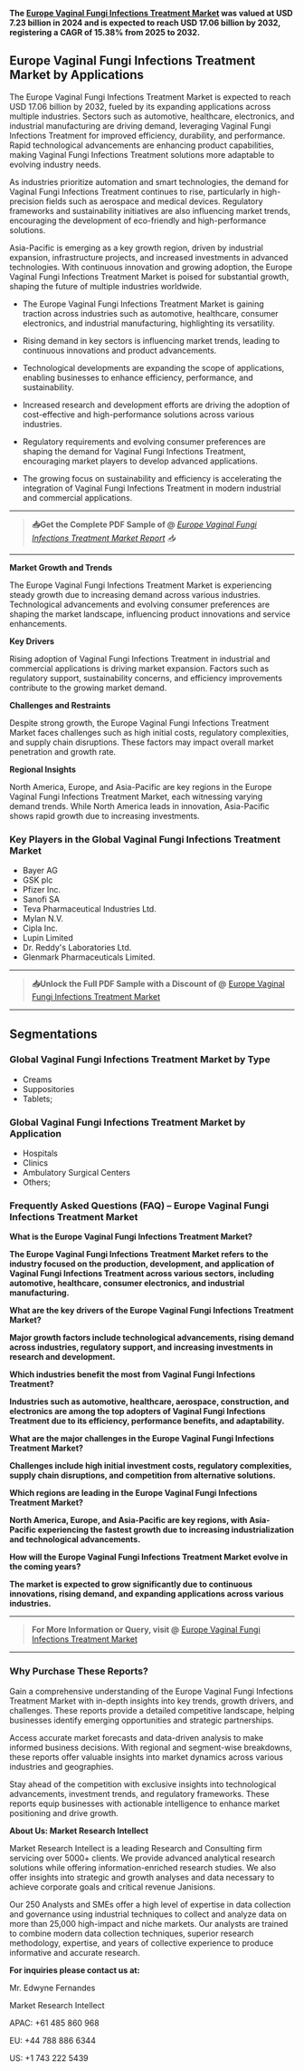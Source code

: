 <p><strong>The <a href="https://www.marketresearchintellect.com/download-sample/?rid=1019343&amp;utm_source=Pulse-April-Europe&amp;utm_medium=852">Europe Vaginal Fungi Infections Treatment Market</a> was valued at USD 7.23 billion in 2024 and is expected to reach USD 17.06 billion by 2032, registering a CAGR of 15.38% from 2025 to 2032.</strong></p><h2>Europe Vaginal Fungi Infections Treatment Market by Applications&nbsp;</h2><p><p>The Europe Vaginal Fungi Infections Treatment Market is expected to reach USD 17.06 billion by 2032, fueled by its expanding applications across multiple industries. Sectors such as automotive, healthcare, electronics, and industrial manufacturing are driving demand, leveraging Vaginal Fungi Infections Treatment for improved efficiency, durability, and performance. Rapid technological advancements are enhancing product capabilities, making Vaginal Fungi Infections Treatment solutions more adaptable to evolving industry needs.</p><p>As industries prioritize automation and smart technologies, the demand for Vaginal Fungi Infections Treatment continues to rise, particularly in high-precision fields such as aerospace and medical devices. Regulatory frameworks and sustainability initiatives are also influencing market trends, encouraging the development of eco-friendly and high-performance solutions.</p><p>Asia-Pacific is emerging as a key growth region, driven by industrial expansion, infrastructure projects, and increased investments in advanced technologies. With continuous innovation and growing adoption, the Europe Vaginal Fungi Infections Treatment Market is poised for substantial growth, shaping the future of multiple industries worldwide.</p></p><ul><li><p>The Europe Vaginal Fungi Infections Treatment Market is gaining traction across industries such as automotive, healthcare, consumer electronics, and industrial manufacturing, highlighting its versatility.</p></li><li><p>Rising demand in key sectors is influencing market trends, leading to continuous innovations and product advancements.</p></li><li><p>Technological developments are expanding the scope of applications, enabling businesses to enhance efficiency, performance, and sustainability.</p></li><li><p>Increased research and development efforts are driving the adoption of cost-effective and high-performance solutions across various industries.</p></li><li><p>Regulatory requirements and evolving consumer preferences are shaping the demand for Vaginal Fungi Infections Treatment, encouraging market players to develop advanced applications.</p></li><li><p>The growing focus on sustainability and efficiency is accelerating the integration of Vaginal Fungi Infections Treatment in modern industrial and commercial applications.</p></li></ul><hr /><blockquote><p><strong><span class="font-[700]">📥Get the Complete PDF Sample of @ </span></strong><em><span class="font-[700]"><a href="https://www.marketresearchintellect.com/download-sample/?rid=1019343&amp;utm_source=Pulse-April-Europe&amp;utm_medium=852" target="_blank" data-tracking-control-name="article-ssr-frontend-pulse_little-text-block" data-tracking-will-navigate="" data-test-link="">Europe Vaginal Fungi Infections Treatment Market Report</a>&nbsp;📥</span></em></p></blockquote><hr /><p class="" data-start="77" data-end="360"><strong data-start="77" data-end="105">Market Growth and Trends</strong></p><p class="" data-start="77" data-end="360">The Europe Vaginal Fungi Infections Treatment Market is experiencing steady growth due to increasing demand across various industries. Technological advancements and evolving consumer preferences are shaping the market landscape, influencing product innovations and service enhancements.</p><p class="" data-start="362" data-end="606"><strong data-start="362" data-end="377">Key Drivers</strong></p><p class="" data-start="362" data-end="606">Rising adoption of Vaginal Fungi Infections Treatment in industrial and commercial applications is driving market expansion. Factors such as regulatory support, sustainability concerns, and efficiency improvements contribute to the growing market demand.</p><p class="" data-start="608" data-end="849"><strong data-start="608" data-end="637">Challenges and Restraints</strong></p><p class="" data-start="608" data-end="849">Despite strong growth, the Europe Vaginal Fungi Infections Treatment Market faces challenges such as high initial costs, regulatory complexities, and supply chain disruptions. These factors may impact overall market penetration and growth rate.</p><p class="" data-start="851" data-end="1095"><strong data-start="851" data-end="872">Regional Insights</strong></p><p class="" data-start="851" data-end="1095">North America, Europe, and Asia-Pacific are key regions in the Europe Vaginal Fungi Infections Treatment Market, each witnessing varying demand trends. While North America leads in innovation, Asia-Pacific shows rapid growth due to increasing investments.</p><p><h3>Key Players in the Global Vaginal Fungi Infections Treatment Market </h3><ul><li>Bayer AG</li><li>GSK plc</li><li>Pfizer Inc.</li><li>Sanofi SA</li><li>Teva Pharmaceutical Industries Ltd.</li><li>Mylan N.V.</li><li>Cipla Inc.</li><li>Lupin Limited</li><li>Dr. Reddy's Laboratories Ltd.</li><li>Glenmark Pharmaceuticals Limited.</li></ul></p><hr /><blockquote><p><strong>📥Unlock the Full PDF Sample with a Discount of @</strong> <a href="https://www.marketresearchintellect.com/ask-for-discount/?rid=1019343&amp;utm_source=Pulse-April-Europe&amp;utm_medium=852">Europe Vaginal Fungi Infections Treatment Market</a></p></blockquote><hr /><p><h2>Segmentations</h2><h3>Global Vaginal Fungi Infections Treatment Market by Type</h3><ul><li>Creams</li><li>Suppositories</li><li>Tablets;</li></ul><h3>Global Vaginal Fungi Infections Treatment Market by Application</h3><ul><li>Hospitals</li><li>Clinics</li><li>Ambulatory Surgical Centers</li><li>Others;</li></ul></p><h3><strong>Frequently Asked Questions (FAQ) &ndash; Europe Vaginal Fungi Infections Treatment Market</strong></h3><p><strong>What is the Europe Vaginal Fungi Infections Treatment Market?</strong></p><p><strong>The Europe Vaginal Fungi Infections Treatment Market refers to the industry focused on the production, development, and application of Vaginal Fungi Infections Treatment across various sectors, including automotive, healthcare, consumer electronics, and industrial manufacturing.</strong></p><p><strong>What are the key drivers of the Europe Vaginal Fungi Infections Treatment Market?</strong></p><p><strong>Major growth factors include technological advancements, rising demand across industries, regulatory support, and increasing investments in research and development.</strong></p><p><strong>Which industries benefit the most from Vaginal Fungi Infections Treatment?</strong></p><p><strong>Industries such as automotive, healthcare, aerospace, construction, and electronics are among the top adopters of Vaginal Fungi Infections Treatment due to its efficiency, performance benefits, and adaptability.</strong></p><p><strong>What are the major challenges in the Europe Vaginal Fungi Infections Treatment Market?</strong></p><p><strong>Challenges include high initial investment costs, regulatory complexities, supply chain disruptions, and competition from alternative solutions.</strong></p><p><strong>Which regions are leading in the Europe Vaginal Fungi Infections Treatment Market?</strong></p><p><strong>North America, Europe, and Asia-Pacific are key regions, with Asia-Pacific experiencing the fastest growth due to increasing industrialization and technological advancements.</strong></p><p><strong>How will the Europe Vaginal Fungi Infections Treatment Market evolve in the coming years?</strong></p><p><strong>The market is expected to grow significantly due to continuous innovations, rising demand, and expanding applications across various industries.</strong></p><hr /><blockquote><p><span class="font-[700]"><strong>For More Information or Query, visit&nbsp;@</strong>&nbsp;</span><span class="font-[700]"><a href="https://www.marketresearchintellect.com/product/global-vaginal-fungi-infections-treatment-market/?utm_source=Linkedin&utm_medium=852" target="_blank" data-tracking-control-name="article-ssr-frontend-pulse_little-text-block" data-tracking-will-navigate="" data-test-link="">Europe Vaginal Fungi Infections Treatment Market</a></span></p></blockquote><hr /><h3><strong data-start="0" data-end="31">Why Purchase These Reports?</strong></h3><p class="" data-start="35" data-end="297">Gain a comprehensive understanding of the Europe Vaginal Fungi Infections Treatment Market with in-depth insights into key trends, growth drivers, and challenges. These reports provide a detailed competitive landscape, helping businesses identify emerging opportunities and strategic partnerships.</p><p class="" data-start="299" data-end="540">Access accurate market forecasts and data-driven analysis to make informed business decisions. With regional and segment-wise breakdowns, these reports offer valuable insights into market dynamics across various industries and geographies.</p><p class="" data-start="542" data-end="784">Stay ahead of the competition with exclusive insights into technological advancements, investment trends, and regulatory frameworks. These reports equip businesses with actionable intelligence to enhance market positioning and drive growth.</p><p><strong><span class="font-[700]">About Us: Market Research Intellect</span></strong></p><p><span class="">Market Research Intellect is a leading Research and Consulting firm servicing over 5000+ clients. We provide advanced analytical research solutions while offering information-enriched research studies.&nbsp;</span>We also offer insights into strategic and growth analyses and data necessary to achieve corporate goals and critical revenue Janisions.</p><p><span class="">Our 250 Analysts and SMEs offer a high level of expertise in data collection and governance using industrial techniques to collect and analyze data on more than 25,000 high-impact and niche markets. Our analysts are trained to combine modern data collection techniques, superior research methodology, expertise, and years of collective experience to produce informative and accurate research.</span></p><p><strong>For inquiries please contact us at:</strong></p><p>Mr. Edwyne Fernandes</p><p>Market Research Intellect</p><p>APAC: +61 485 860 968</p><p>EU: +44 788 886 6344</p><p>US: +1 743 222 5439</p>